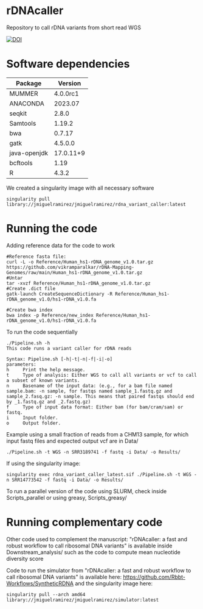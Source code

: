 # rDNAcaller
Repository to call rDNA variants from short read WGS


[![DOI](https://zenodo.org/badge/849333415.svg)](https://doi.org/10.5281/zenodo.17179667)



# Software dependencies

| Package | Version | 
| -------- | ------- | 
| MUMMER | 4.0.0rc1 | 
| ANACONDA | 2023.07 | 
| seqkit | 2.8.0 |
| Samtools | 1.19.2 |
| bwa | 0.7.17 |
| gatk | 4.5.0.0 |
| java-openjdk | 17.0.11+9|
| bcftools | 1.19 |
| R | 4.3.2 |

We created a singularity image with all necessary software
```
singularity pull library://jmiguelramirez/jmiguelramirez/rdna_variant_caller:latest
```


# Running the code
Adding reference data for the code to work
```
#Reference fasta file:
curl -L -o Reference/Human_hs1-rDNA_genome_v1.0.tar.gz https://github.com/vikramparalkar/rDNA-Mapping-Genomes/raw/main/Human_hs1-rDNA_genome_v1.0.tar.gz
#Untar
tar -xvzf Reference/Human_hs1-rDNA_genome_v1.0.tar.gz
#Create .dict file
gatk-launch CreateSequenceDictionary -R Reference/Human_hs1-rDNA_genome_v1.0/hs1-rDNA_v1.0.fa

#Create bwa index
bwa index -p Reference/new_index Reference/Human_hs1-rDNA_genome_v1.0/hs1-rDNA_v1.0.fa
```

To run the code sequentially
```
./Pipeline.sh -h
This code runs a variant caller for rDNA reads

Syntax: Pipeline.sh [-h|-t|-n|-f|-i|-o]
parameters:
h     Print the help message.
t     Type of analysis: Either WGS to call all variants or vcf to call a subset of known variants.
n     Basename of the input data: (e.g., for a bam file named sample.bam: -n sample, for fastqs named sample_1.fastq.gz and sample_2.fasq.gz: -n sample. This means that paired fastqs should end by _1.fastq.gz and _2.fastq.gz)
f     Type of input data format: Either bam (for bam/cram/sam) or fastq.
i     Input folder.
o     Output folder.
```

Example using a small fraction of reads from a CHM13 sample, for which input fastq files and expected output vcf are in Data/
```
./Pipeline.sh -t WGS -n SRR3189741 -f fastq -i Data/ -o Results/
```

If using the singularity image:
```
singularity exec rdna_variant_caller_latest.sif ./Pipeline.sh -t WGS -n SRR14773542 -f fastq -i Data/ -o Results/
```

To run a parallel version of the code using SLURM, check inside Scripts_parallel or using greasy, Scripts_greasy/

# Running complementary code

Other code used to complement the manuscript: "rDNAcaller: a fast and robust workflow to call ribosomal DNA variants" is available inside Downstream_analysis/ such as the code to compute mean nucleotide diversity score

Code to run the simulator from "rDNAcaller: a fast and robust workflow to call ribosomal DNA variants" is available here: https://github.com/Rbbt-Workflows/SyntheticRDNA and the singularity image here:
```
singularity pull --arch amd64 library://jmiguelramirez/jmiguelramirez/simulator:latest
```



